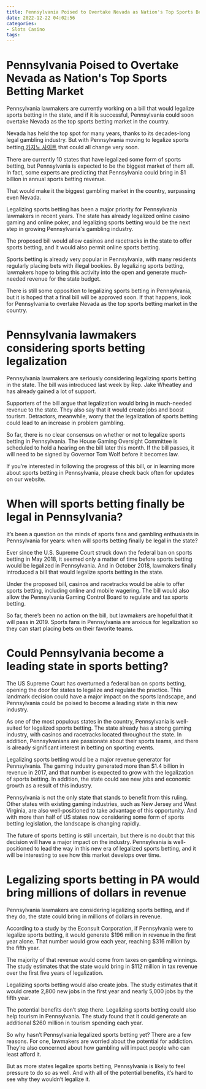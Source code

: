 ```yaml
---
title: Pennsylvania Poised to Overtake Nevada as Nation's Top Sports Betting Market
date: 2022-12-22 04:02:56
categories:
- Slots Casino
tags:
---
```



#  Pennsylvania Poised to Overtake Nevada as Nation's Top Sports Betting Market

Pennsylvania lawmakers are currently working on a bill that would legalize sports betting in the state, and if it is successful, Pennsylvania could soon overtake Nevada as the top sports betting market in the country.

Nevada has held the top spot for many years, thanks to its decades-long legal gambling industry. But with Pennsylvania moving to legalize sports betting,[카지노 사이트](https://choegocasino.com/) that could all change very soon.

There are currently 10 states that have legalized some form of sports betting, but Pennsylvania is expected to be the biggest market of them all. In fact, some experts are predicting that Pennsylvania could bring in $1 billion in annual sports betting revenue.

That would make it the biggest gambling market in the country, surpassing even Nevada.

Legalizing sports betting has been a major priority for Pennsylvania lawmakers in recent years. The state has already legalized online casino gaming and online poker, and legalizing sports betting would be the next step in growing Pennsylvania's gambling industry.

The proposed bill would allow casinos and racetracks in the state to offer sports betting, and it would also permit online sports betting.

Sports betting is already very popular in Pennsylvania, with many residents regularly placing bets with illegal bookies. By legalizing sports betting, lawmakers hope to bring this activity into the open and generate much-needed revenue for the state budget.

There is still some opposition to legalizing sports betting in Pennsylvania, but it is hoped that a final bill will be approved soon. If that happens, look for Pennsylvania to overtake Nevada as the top sports betting market in the country.

#  Pennsylvania lawmakers considering sports betting legalization

Pennsylvania lawmakers are seriously considering legalizing sports betting in the state. The bill was introduced last week by Rep. Jake Wheatley and has already gained a lot of support.

Supporters of the bill argue that legalization would bring in much-needed revenue to the state. They also say that it would create jobs and boost tourism. Detractors, meanwhile, worry that the legalization of sports betting could lead to an increase in problem gambling.

So far, there is no clear consensus on whether or not to legalize sports betting in Pennsylvania. The House Gaming Oversight Committee is scheduled to hold a hearing on the bill later this month. If the bill passes, it will need to be signed by Governor Tom Wolf before it becomes law.

If you’re interested in following the progress of this bill, or in learning more about sports betting in Pennsylvania, please check back often for updates on our website.

#  When will sports betting finally be legal in Pennsylvania?

It’s been a question on the minds of sports fans and gambling enthusiasts in Pennsylvania for years: when will sports betting finally be legal in the state?

Ever since the U.S. Supreme Court struck down the federal ban on sports betting in May 2018, it seemed only a matter of time before sports betting would be legalized in Pennsylvania. And in October 2018, lawmakers finally introduced a bill that would legalize sports betting in the state.

Under the proposed bill, casinos and racetracks would be able to offer sports betting, including online and mobile wagering. The bill would also allow the Pennsylvania Gaming Control Board to regulate and tax sports betting.

So far, there’s been no action on the bill, but lawmakers are hopeful that it will pass in 2019. Sports fans in Pennsylvania are anxious for legalization so they can start placing bets on their favorite teams.

#  Could Pennsylvania become a leading state in sports betting?

The US Supreme Court has overturned a federal ban on sports betting, opening the door for states to legalize and regulate the practice. This landmark decision could have a major impact on the sports landscape, and Pennsylvania could be poised to become a leading state in this new industry.

As one of the most populous states in the country, Pennsylvania is well-suited for legalized sports betting. The state already has a strong gaming industry, with casinos and racetracks located throughout the state. In addition, Pennsylvanians are passionate about their sports teams, and there is already significant interest in betting on sporting events.

Legalizing sports betting would be a major revenue generator for Pennsylvania. The gaming industry generated more than $1.4 billion in revenue in 2017, and that number is expected to grow with the legalization of sports betting. In addition, the state could see new jobs and economic growth as a result of this industry.

Pennsylvania is not the only state that stands to benefit from this ruling. Other states with existing gaming industries, such as New Jersey and West Virginia, are also well-positioned to take advantage of this opportunity. And with more than half of US states now considering some form of sports betting legislation, the landscape is changing rapidly.

The future of sports betting is still uncertain, but there is no doubt that this decision will have a major impact on the industry. Pennsylvania is well-positioned to lead the way in this new era of legalized sports betting, and it will be interesting to see how this market develops over time.

#  Legalizing sports betting in PA would bring millions of dollars in revenue

Pennsylvania lawmakers are considering legalizing sports betting, and if they do, the state could bring in millions of dollars in revenue.

According to a study by the Econsult Corporation, if Pennsylvania were to legalize sports betting, it would generate $196 million in revenue in the first year alone. That number would grow each year, reaching $316 million by the fifth year.

The majority of that revenue would come from taxes on gambling winnings. The study estimates that the state would bring in $112 million in tax revenue over the first five years of legalization.

Legalizing sports betting would also create jobs. The study estimates that it would create 2,800 new jobs in the first year and nearly 5,000 jobs by the fifth year.

The potential benefits don’t stop there. Legalizing sports betting could also help tourism in Pennsylvania. The study found that it could generate an additional $260 million in tourism spending each year.

So why hasn’t Pennsylvania legalized sports betting yet? There are a few reasons. For one, lawmakers are worried about the potential for addiction. They’re also concerned about how gambling will impact people who can least afford it.

But as more states legalize sports betting, Pennsylvania is likely to feel pressure to do so as well. And with all of the potential benefits, it’s hard to see why they wouldn’t legalize it.